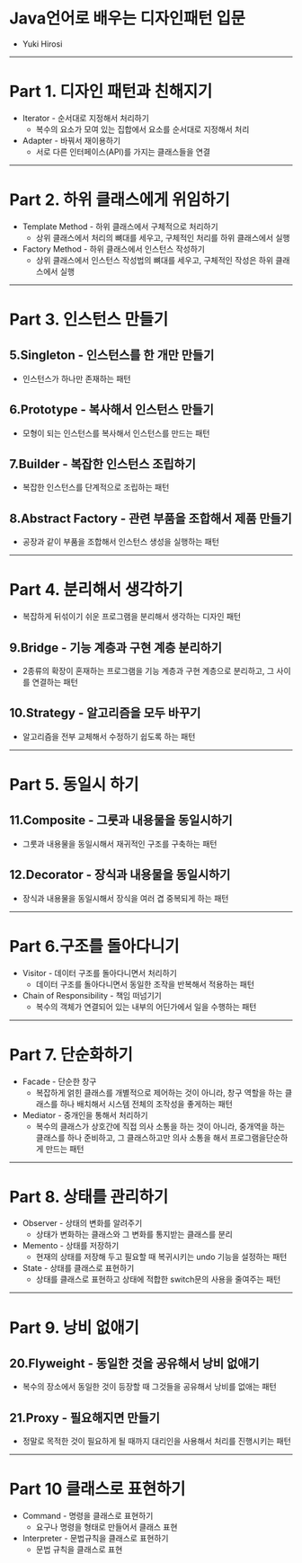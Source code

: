 Java언어로 배우는 디자인패턴 입문
==========================
- Yuki Hirosi


---------------------------------------------------
# Part 1. 디자인 패턴과 친해지기
- Iterator - 순서대로 지정해서 처리하기
    - 복수의 요소가 모여 있는 집합에서 요소를 순서대로 지정해서 처리
- Adapter - 바꿔서 재이용하기
    - 서로 다른 인터페이스(API)를 가지는 클래스들을 연결


---------------------------------------------------
# Part 2. 하위 클래스에게 위임하기
- Template Method - 하위 클래스에서 구체적으로 처리하기
    - 상위 클래스에서 처리의 뼈대를 세우고, 구체적인 처리를 하위 클래스에서 실행
- Factory Method - 하위 클래스에서 인스턴스 작성하기
    - 상위 클래스에서 인스턴스 작성법의 뼈대를 세우고, 구체적인 작성은 하위 클래스에서 실행


---------------------------------------------------
# Part 3. 인스턴스 만들기

## 5.Singleton - 인스턴스를 한 개만 만들기
- 인스턴스가 하나만 존재하는 패턴


## 6.Prototype - 복사해서 인스턴스 만들기
- 모형이 되는 인스턴스를 복사해서 인스턴스를 만드는 패턴


## 7.Builder - 복잡한 인스턴스 조립하기
- 복잡한 인스턴스를 단계적으로 조립하는 패턴


## 8.Abstract Factory - 관련 부품을 조합해서 제품 만들기
- 공장과 같이 부품을 조합해서 인스턴스 생성을 실행하는 패턴


---------------------------------------------------
# Part 4. 분리해서 생각하기
- 복잡하게 뒤섞이기 쉬운 프로그램을 분리해서 생각하는 디자인 패턴


## 9.Bridge - 기능 계층과 구현 계층 분리하기
- 2종류의 확장이 혼재하는 프로그램을 기능 계층과 구현 계층으로 분리하고, 그 사이를 연결하는 패턴


## 10.Strategy - 알고리즘을 모두 바꾸기
- 알고리즘을 전부 교체해서 수정하기 쉽도록 하는 패턴


---------------------------------------------------
# Part 5. 동일시 하기

## 11.Composite - 그룻과 내용물을 동일시하기
- 그룻과 내용물을 동일시해서 재귀적인 구조를 구축하는 패턴


## 12.Decorator - 장식과 내용물을 동일시하기
- 장식과 내용물을 동일시해서 장식을 여러 겹 중복되게 하는 패턴


---------------------------------------------------
# Part 6.구조를 돌아다니기
- Visitor - 데이터 구조를 돌아다니면서 처리하기
    - 데이터 구조를 돌아다니면서 동일한 조작을 반복해서 적용하는 패턴
- Chain of Responsibility - 책임 떠넘기기
    - 복수의 객체가 연결되어 있는 내부의 어딘가에서 일을 수행하는 패턴


---------------------------------------------------
# Part 7. 단순화하기
- Facade - 단순한 창구
    - 복잡하게 얽힌 클래스를 개별적으로 제어하는 것이 아니라, 창구 역할을 하는 클래스를 하나 배치해서 시스템 전체의 조작성을 좋게하는 패턴
- Mediator - 중개인을 통해서 처리하기
    - 복수의 클래스가 상호간에 직접 의사 소통을 하는 것이 아니라, 중개역을 하는 클래스를 하나 준비하고, 그 클래스하고만 의사 소통을 해서 프로그램을단순하게 만드는 패턴


---------------------------------------------------
# Part 8. 상태를 관리하기
- Observer - 상태의 변화를 알려주기
    - 상태가 변화하는 클래스와 그 변화를 통지받는 클래스를 분리
- Memento - 상태를 저장하기
    - 현재의 상태를 저장해 두고 필요할 때 복귀시키는 undo 기능을 설정하는 패턴
- State - 상태를 클래스로 표현하기
    - 상태를 클래스로 표현하고 상태에 적합한 switch문의 사용을 줄여주는 패턴


---------------------------------------------------
# Part 9. 낭비 없애기

## 20.Flyweight - 동일한 것을 공유해서 낭비 없애기
- 복수의 장소에서 동일한 것이 등장할 때 그것들을 공유해서 낭비를 없애는 패턴
    
## 21.Proxy - 필요해지면 만들기
- 정말로 목적한 것이 필요하게 될 때까지 대리인을 사용해서 처리를 진행시키는 패턴


---------------------------------------------------
# Part 10 클래스로 표현하기
- Command - 명령을 클래스로 표현하기
    - 요구나 명령을 형태로 만들어서 클래스 표현
- Interpreter - 문법규칙을 클래스로 표현하기
    - 문법 규칙을 클래스로 표현
